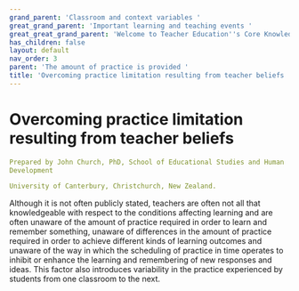 ```yaml
---
grand_parent: 'Classroom and context variables '
great_grand_parent: 'Important learning and teaching events '
great_great_grand_parent: 'Welcome to Teacher Education''s Core Knowledge and Skills.'
has_children: false
layout: default
nav_order: 3
parent: 'The amount of practice is provided '
title: 'Overcoming practice limitation resulting from teacher beliefs '
---
```

# Overcoming practice limitation resulting from teacher beliefs


```yaml
Prepared by John Church, PhD, School of Educational Studies and Human
Development

University of Canterbury, Christchurch, New Zealand.
```


Although it is not often publicly stated, teachers are often not all
that knowledgeable with respect to the conditions affecting learning and
are often unaware of the amount of practice required in order to learn
and remember something, unaware of differences in the amount of practice
required in order to achieve different kinds of learning outcomes and
unaware of the way in which the scheduling of practice in time operates
to inhibit or enhance the learning and remembering of new responses and
ideas. This factor also introduces variability in the practice
experienced by students from one classroom to the next.
